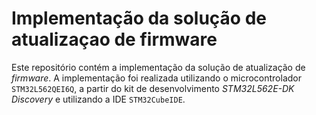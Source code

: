 # Implementação da solução de atualizaçao de firmware

Este repositório contém a implementação da solução de atualização de *firmware*. A implementação foi realizada utilizando o microcontrolador `STM32L562QEI6Q`, a partir do kit de desenvolvimento *STM32L562E-DK Discovery* e utilizando a IDE `STM32CubeIDE`. 

